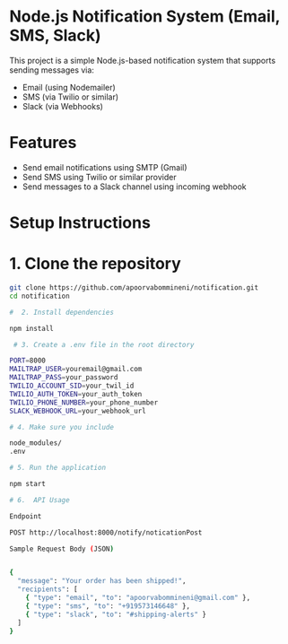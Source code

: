 # Node.js Notification System (Email, SMS, Slack)

This project is a simple Node.js-based notification system that supports sending messages via:

- Email (using Nodemailer)
- SMS (via Twilio or similar)
- Slack (via Webhooks)

# Features

- Send email notifications using SMTP (Gmail)
- Send SMS using Twilio or similar provider
- Send messages to a Slack channel using incoming webhook

# Setup Instructions

# 1. Clone the repository


```bash
git clone https://github.com/apoorvabommineni/notification.git
cd notification

#  2. Install dependencies

npm install

 # 3. Create a .env file in the root directory

PORT=8000
MAILTRAP_USER=youremail@gmail.com
MAILTRAP_PASS=your_password
TWILIO_ACCOUNT_SID=your_twil_id
TWILIO_AUTH_TOKEN=your_auth_token
TWILIO_PHONE_NUMBER=your_phone_number
SLACK_WEBHOOK_URL=your_webhook_url

# 4. Make sure you include

node_modules/
.env

# 5. Run the application

npm start

# 6.  API Usage

Endpoint

POST http://localhost:8000/notify/noticationPost

Sample Request Body (JSON)


{
  "message": "Your order has been shipped!",
  "recipients": [
    { "type": "email", "to": "apoorvabommineni@gmail.com" },
    { "type": "sms", "to": "+919573146648" },
    { "type": "slack", "to": "#shipping-alerts" }
  ]
}


